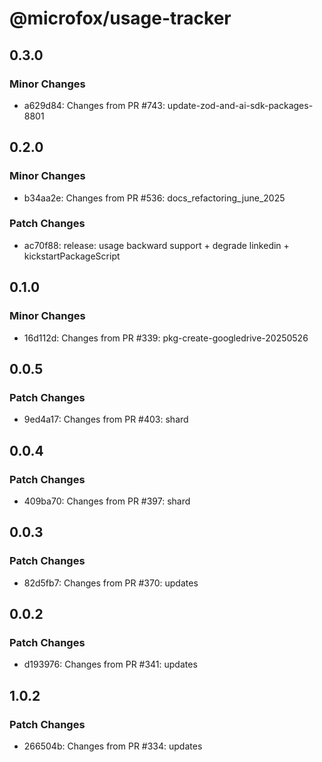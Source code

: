 # @microfox/usage-tracker

## 0.3.0

### Minor Changes

- a629d84: Changes from PR #743: update-zod-and-ai-sdk-packages-8801

## 0.2.0

### Minor Changes

- b34aa2e: Changes from PR #536: docs_refactoring_june_2025

### Patch Changes

- ac70f88: release: usage backward support + degrade linkedin + kickstartPackageScript

## 0.1.0

### Minor Changes

- 16d112d: Changes from PR #339: pkg-create-googledrive-20250526

## 0.0.5

### Patch Changes

- 9ed4a17: Changes from PR #403: shard

## 0.0.4

### Patch Changes

- 409ba70: Changes from PR #397: shard

## 0.0.3

### Patch Changes

- 82d5fb7: Changes from PR #370: updates

## 0.0.2

### Patch Changes

- d193976: Changes from PR #341: updates

## 1.0.2

### Patch Changes

- 266504b: Changes from PR #334: updates
